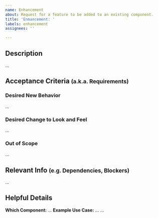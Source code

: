 ```yaml
---
name: Enhancement
about: Request for a feature to be added to an existing component.
title: 'Enmancement: '
labels: enhancement
assignees: ''

---
```


## Description
...
## Acceptance Criteria <small>(a.k.a. Requirements)</small>
### Desired New Behavior
...
### Desired Change to Look and Feel
...
### Out of Scope
...

## Relevant Info <small>(e.g. Dependencies, Blockers)</small>
...

## Helpful Details
**Which Component:** ...
**Example Use Case:** ...
...